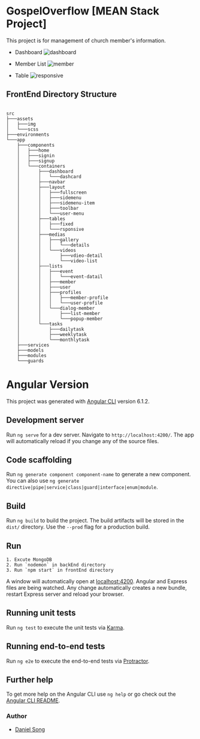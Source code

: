 # GospelOverflow [MEAN Stack Project]
This project is for management of church member's information.

* Dashboard
![dashboard](https://user-images.githubusercontent.com/43972187/46876871-6a699080-ce0d-11e8-869d-1f83d5f1f032.JPG)

* Member List
![member](https://user-images.githubusercontent.com/43972187/46877020-c6341980-ce0d-11e8-837f-556820a7f9e0.JPG)

* Table
![responsive](https://user-images.githubusercontent.com/43972187/46877053-d946e980-ce0d-11e8-98b4-4a406bbc5988.JPG)

## FrontEnd Directory Structure
<pre><code>
src
├───assets
│   ├───img
│   └───scss
├───environments
└───app
    ├───components
    │   ├───home
    │   ├───signin
    │   ├───signup
    │   └───containers
    │       ├───dashboard
    │       │   └───dashcard
    │       ├───navbar
    │       ├───layout
    │       │   ├───fullscreen
    │       │   ├───sidemenu
    │       │   ├───sidemenu-item
    │       │   ├───toolbar
    │       │   └───user-menu
    │       ├───tables
    │       │   ├───fixed
    │       │   └───rsponsive
    │       ├───medias
    │       │   ├───gallery
    │       │   │   └───details
    │       │   └───videos
    │       │       ├───vdieo-detail
    │       │       └───video-list
    │       ├───lists
    │       │   ├───event
    │       │   │   └───event-datail
    │       │   ├───member
    │       │   ├───user
    │       │   ├───profiles
    │       │   │   ├───member-profile
    │       │   │   └───user-profile
    │       │   └───dialog-member
    │       │       ├───list-member
    │       │       └───popup-member
    │       └───tasks
    │           ├───dailytask
    │           ├───weeklytask
    │           └───monthlytask
    ├───services
    ├───models
    ├───modules
    └───guards
</code></pre>

# Angular Version
This project was generated with [Angular CLI](https://github.com/angular/angular-cli) version 6.1.2.

## Development server

Run `ng serve` for a dev server. Navigate to `http://localhost:4200/`. The app will automatically reload if you change any of the source files.

## Code scaffolding

Run `ng generate component component-name` to generate a new component. You can also use `ng generate directive|pipe|service|class|guard|interface|enum|module`.

## Build

Run `ng build` to build the project. The build artifacts will be stored in the `dist/` directory. Use the `--prod` flag for a production build.

## Run
	1. Excute MongoDB
	2. Run `nodemon` in backEnd directory
	3. Run `npm start` in frontEnd directory

A window will automatically open at [localhost:4200](http://localhost:4200). Angular and Express files are being watched. Any change automatically creates a new bundle, restart Express server and reload your browser.

## Running unit tests

Run `ng test` to execute the unit tests via [Karma](https://karma-runner.github.io).

## Running end-to-end tests

Run `ng e2e` to execute the end-to-end tests via [Protractor](http://www.protractortest.org/).

## Further help

To get more help on the Angular CLI use `ng help` or go check out the [Angular CLI README](https://github.com/angular/angular-cli/blob/master/README.md).

### Author
* [Daniel Song](https://github.com/ksong7060/GospelOverflow)
